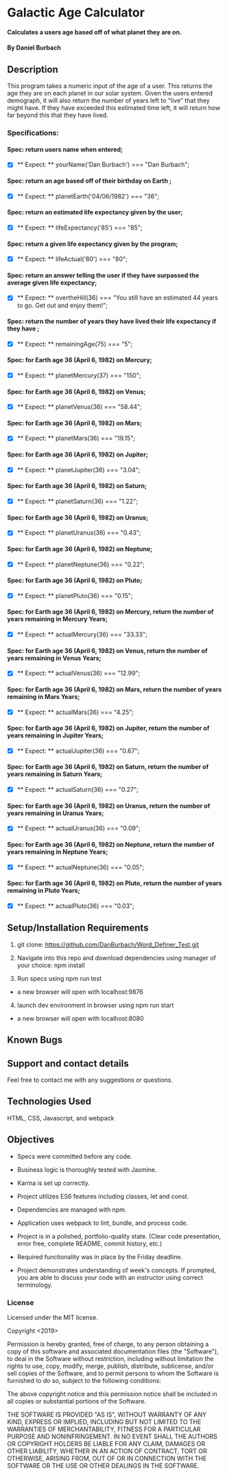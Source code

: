 # Galactic Age Calculator

#### Calculates a users age based off of what planet they are on.

#### By Daniel Burbach

## Description

This program takes a numeric input of the age of a user. This returns the age they are on each planet in our solar system. Given the users entered demograph, it will also return the number of years left to "live" that they might have. If they have exceeded this estimated time left, it will return how far beyond this that they have lived.

### Specifications:

#### Spec: return users name when entered;
- [x] ** Expect: ** yourName('Dan Burbach') === "Dan Burbach";

#### Spec: return an age based off of their birthday on Earth ;
- [x] ** Expect: ** planetEarth('04/06/1982') === "36";

#### Spec: return an estimated life expectancy given by the user;
- [x] ** Expect: ** lifeExpectancy('85') === "85";

#### Spec: return a given life expectancy given by the program;
- [x] ** Expect: ** lifeActual('80') === "80";

#### Spec: return an answer telling the user if they have surpassed the average given life expectancy;
- [x] ** Expect: ** overtheHill(36) === "You still have an estimated 44 years to go. Get out and enjoy them!";

#### Spec: return the number of years they have lived their life expectancy if they have ;
- [x] ** Expect: ** remainingAge(75) === "5";

#### Spec: for Earth age 36 (April 6, 1982) on Mercury;
- [x] ** Expect: ** planetMercury(37) === "150";

#### Spec: for Earth age 36 (April 6, 1982) on Venus;
- [x] ** Expect: ** planetVenus(36) === "58.44";

#### Spec: for Earth age 36 (April 6, 1982) on Mars;
- [x] ** Expect: ** planetMars(36) === "19.15";

#### Spec: for Earth age 36 (April 6, 1982) on Jupiter;
- [x] ** Expect: ** planetJupiter(36) === "3.04";

#### Spec: for Earth age 36 (April 6, 1982) on Saturn;
- [x] ** Expect: ** planetSaturn(36) === "1.22";

#### Spec: for Earth age 36 (April 6, 1982) on Uranus;
- [x] ** Expect: ** planetUranus(36) === "0.43";

#### Spec: for Earth age 36 (April 6, 1982) on Neptune;
- [x] ** Expect: ** planetNeptune(36) === "0.22";

#### Spec: for Earth age 36 (April 6, 1982) on Pluto;
- [x] ** Expect: ** planetPluto(36) === "0.15";

#### Spec: for Earth age 36 (April 6, 1982) on Mercury, return the number of years remaining in Mercury Years;
- [x] ** Expect: ** actualMercury(36) === "33.33";

#### Spec: for Earth age 36 (April 6, 1982) on Venus, return the number of years remaining in Venus Years;
- [x] ** Expect: ** actualVenus(36) === "12.99";

#### Spec: for Earth age 36 (April 6, 1982) on Mars, return the number of years remaining in Mars Years;
- [x] ** Expect: ** actualMars(36) === "4.25";

#### Spec: for Earth age 36 (April 6, 1982) on Jupiter, return the number of years remaining in Jupiter Years;
- [x] ** Expect: ** actualJupiter(36) === "0.67";

#### Spec: for Earth age 36 (April 6, 1982) on Saturn, return the number of years remaining in Saturn Years;
- [x] ** Expect: ** actualSaturn(36) === "0.27";

#### Spec: for Earth age 36 (April 6, 1982) on Uranus, return the number of years remaining in Uranus Years;
- [x] ** Expect: ** actualUranus(36) === "0.09";

#### Spec: for Earth age 36 (April 6, 1982) on Neptune, return the number of years remaining in Neptune Years;
- [x] ** Expect: ** actualNeptune(36) === "0.05";

#### Spec: for Earth age 36 (April 6, 1982) on Pluto, return the number of years remaining in Pluto Years;
- [x] ** Expect: ** actualPluto(36) === "0.03";

## Setup/Installation Requirements
1. git clone: https://github.com/DanBurbach/Word_Definer_Test.git

2. Navigate into this repo and download dependencies using manager of your choice: npm install

3. Run specs using npm run test
 - a new browser will open with localhost:9876

4. launch dev environment in browser using npm run start
 - a new browser will open with localhost:8080

## Known Bugs

## Support and contact details
Feel free to contact me with any suggestions or questions.

## Technologies Used
HTML, CSS, Javascript, and webpack

## Objectives

- Specs were committed before any code.

- Business logic is thoroughly tested with Jasmine.

- Karma is set up correctly.

- Project utilizes ES6 features including classes, let and const.

- Dependencies are managed with npm.

- Application uses webpack to lint, bundle, and process code.

- Project is in a polished, portfolio-quality state. (Clear code presentation, error free, complete README, commit history, etc.)

- Required functionality was in place by the Friday deadline.

- Project demonstrates understanding of week's concepts. If prompted, you are able to discuss your code with an instructor using correct terminology.

### License
Licensed under the MIT license.

Copyright <2019> <Daniel Burbach>

Permission is hereby granted, free of charge, to any person obtaining a copy of this software and associated documentation files (the "Software"),
to deal in the Software without restriction, including without limitation the rights to use, copy, modify, merge, publish, distribute, sublicense,
and/or sell copies of the Software, and to permit persons to whom the Software is furnished to do so, subject to the following conditions:

The above copyright notice and this permission notice shall be included in all copies or substantial portions of the Software.

THE SOFTWARE IS PROVIDED "AS IS", WITHOUT WARRANTY OF ANY KIND, EXPRESS OR IMPLIED, INCLUDING BUT NOT LIMITED TO THE WARRANTIES OF MERCHANTABILITY,
FITNESS FOR A PARTICULAR PURPOSE AND NONINFRINGEMENT. IN NO EVENT SHALL THE AUTHORS OR COPYRIGHT HOLDERS BE LIABLE FOR ANY CLAIM, DAMAGES OR OTHER LIABILITY,
WHETHER IN AN ACTION OF CONTRACT, TORT OR OTHERWISE, ARISING FROM, OUT OF OR IN CONNECTION WITH THE SOFTWARE OR THE USE OR OTHER DEALINGS IN THE SOFTWARE.

